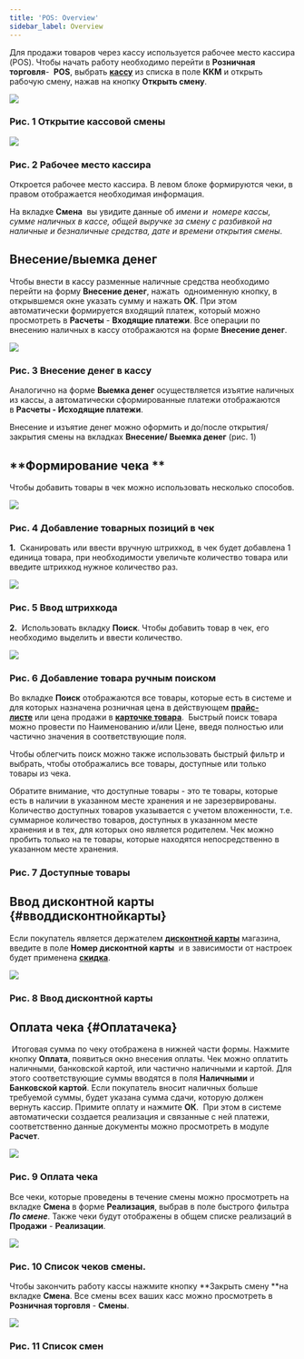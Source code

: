 ```yaml
---
title: 'POS: Overview'
sidebar_label: Overview
---
```


Для продажи товаров через кассу используется рабочее место кассира (POS). Чтобы начать работу необходимо перейти в **Розничная торговля**-  **POS**, выбрать [**кассу**](Cash_registers.md) из списка в поле **ККМ** и открыть рабочую смену, нажав на кнопку **Открыть смену**. 

![](attachments/12812488/12812492.png)

### Рис. 1 Открытие кассовой смены

  

![](attachments/12812488/12812491.png)

### Рис. 2 Рабочее место кассира

  

Откроется рабочее место кассира. В левом блоке формируются чеки, в правом отображается необходимая информация.

На вкладке **Смена**  вы увидите данные об *имени и  номере кассы, сумме наличных в кассе, общей выручке за смену с разбивкой на наличные и безналичные средства, дате и времени открытия смены*.

## **Внесение/выемка денег**

Чтобы внести в кассу разменные наличные средства необходимо перейти на форму **Внесение денег**, нажать  одноименную кнопку, в открывшемся окне указать сумму и нажать **ОК**. При этом автоматически формируется входящий платеж, который можно просмотреть в **Расчеты** - **Входящие платежи**. Все операции по внесению наличных в кассу отображаются на форме **Внесение денег**.

![](attachments/12812488/12812499.png)

### Рис. 3 Внесение денег в кассу

  

Аналогично на форме **Выемка денег** осуществляется изъятие наличных из кассы, а автоматически сформированные платежи отображаются в **Расчеты - Исходящие платежи**. 

Внесение и изъятие денег можно оформить и до/после открытия/ закрытия смены на вкладках **Внесение/ Выемка денег** (рис. 1)

## **Формирование чека **

Чтобы добавить товары в чек можно использовать несколько способов.

![](attachments/12812488/12812498.png)

### Рис. 4 Добавление товарных позиций в чек

  

**1.**  Сканировать или ввести вручную штрихкод, в чек будет добавлена 1 единица товара, при необходимости увеличьте количество товара или введите штрихкод нужное количество раз.

![](attachments/12812488/12812497.png)

### Рис. 5 Ввод штрихкода

  

**2.**  Использовать вкладку **Поиск**. Чтобы добавить товар в чек, его необходимо выделить и ввести количество. 

![](attachments/12812488/12812496.png)

### Рис. 6 Добавление товара ручным поиском

Во вкладке **Поиск** отображаются все товары, которые есть в системе и для которых назначена розничная цена в действующем **[прайс-листе](Pricelists.md)** или цена продажи в [**карточке товара**](Items_directory.md).  Быстрый поиск товара можно провести по Наименованию и/или Цене, введя полностью или частично значения в соответствующие поля. 

Чтобы облегчить поиск можно также использовать быстрый фильтр и выбрать, чтобы отображались все товары, доступные или только товары из чека.

Обратите внимание, что доступные товары - это те товары, которые есть в наличии в указанном месте хранения и не зарезервированы. Количество доступных товаров указывается с учетом вложенности, т.е. суммарное количество товаров, доступных в указанном месте хранения и в тех, для которых оно является родителем. Чек можно пробить только на те товары, которые находятся непосредственно в указанном месте хранения.

  

### Рис. 7 Доступные товары

  

## **Ввод дисконтной карты** {#вводдисконтнойкарты}

Если покупатель является держателем [**дисконтной карты**](Discount_cards.md) магазина, введите в поле **Номер дисконтной карты**  и в зависимости от настроек будет применена [**скидка**](Discount_settings.md).

![](attachments/12812488/12812494.png)

### Рис. 8 Ввод дисконтной карты

  

## **Оплата чека** {#Оплатачека}

 Итоговая сумма по чеку отображена в нижней части формы. Нажмите кнопку **Оплата**, появиться окно внесения оплаты. Чек можно оплатить наличными, банковской картой, или частично наличными и картой. Для этого соответствующие суммы вводятся в поля **Наличными** и **Банковской картой**. Если покупатель вносит наличных больше требуемой суммы, будет указана сумма сдачи, которую должен вернуть кассир. Примите оплату и нажмите **ОК**.  При этом в системе автоматически создается реализация и связанные с ней платежи, соответственно данные документы можно просмотреть в модуле **Расчет**.

![](attachments/12812488/12812493.png)

### Рис. 9 Оплата чека

  

Все чеки, которые проведены в течение смены можно просмотреть на вкладке **Смена** в форме **Реализация**, выбрав в поле быстрого фильтра ***По смене***. Также чеки будут отображены в общем списке реализаций в **Продажи** - **Реализации**. 

![](attachments/12812488/12812490.png)

### Рис. 10 Список чеков смены.

  

Чтобы закончить работу кассы нажмите кнопку **Закрыть смену **на вкладке **Смена**. Все смены всех ваших касс можно просмотреть в **Розничная торговля** - **Смены**.

![](attachments/12812488/12812489.png)

### Рис. 11 Список смен 

  



